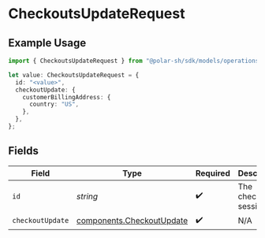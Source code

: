 # CheckoutsUpdateRequest

## Example Usage

```typescript
import { CheckoutsUpdateRequest } from "@polar-sh/sdk/models/operations/checkoutsupdate.js";

let value: CheckoutsUpdateRequest = {
  id: "<value>",
  checkoutUpdate: {
    customerBillingAddress: {
      country: "US",
    },
  },
};
```

## Fields

| Field                                                                  | Type                                                                   | Required                                                               | Description                                                            |
| ---------------------------------------------------------------------- | ---------------------------------------------------------------------- | ---------------------------------------------------------------------- | ---------------------------------------------------------------------- |
| `id`                                                                   | *string*                                                               | :heavy_check_mark:                                                     | The checkout session ID.                                               |
| `checkoutUpdate`                                                       | [components.CheckoutUpdate](../../models/components/checkoutupdate.md) | :heavy_check_mark:                                                     | N/A                                                                    |